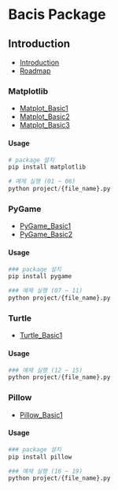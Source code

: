 # Bacis Package

## Introduction
- [Introduction](./progress/Basic_01.md)
- [Roadmap](./progress/Basic_02.md)

### Matplotlib
- [Matplot_Basic1](./progress/Basic_03.md)
- [Matplot_Basic2](./progress/Basic_04.md)
- [Matplot_Basic3](./progress/Basic_05.md)

#### Usage
```python
# package 설치
pip install matplotlib

# 예제 실행 (01 ~ 06)
python project/{file_name}.py
```

### PyGame
- [PyGame_Basic1](./progress/Basic_06.md)
- [PyGame_Basic2](./progress/Basic_07.md)

#### Usage
```python
### package 설치
pip install pygame

### 예제 실행 (07 ~ 11)
python project/{file_name}.py
```

### Turtle
- [Turtle_Basic1](./progress/Basic_08.md)

#### Usage
```python
### 예제 실행 (12 ~ 15)
python project/{file_name}.py
```

### Pillow
- [Pillow_Basic1](./progress/Basic_09.md)

#### Usage
```python
### package 설치
pip install pillow

### 예제 실행 (16 ~ 19)
python project/{file_name}.py
```